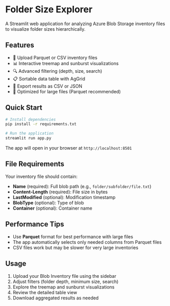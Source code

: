 # Folder Size Explorer

A Streamlit web application for analyzing Azure Blob Storage inventory files to visualize folder sizes hierarchically.

## Features

- 📁 Upload Parquet or CSV inventory files
- 📊 Interactive treemap and sunburst visualizations
- 🔍 Advanced filtering (depth, size, search)
- 📋 Sortable data table with AgGrid
- 💾 Export results as CSV or JSON
- 🚀 Optimized for large files (Parquet recommended)

## Quick Start

```bash
# Install dependencies
pip install -r requirements.txt

# Run the application
streamlit run app.py
```

The app will open in your browser at `http://localhost:8501`

## File Requirements

Your inventory file should contain:
- **Name** (required): Full blob path (e.g., `folder/subfolder/file.txt`)
- **Content-Length** (required): File size in bytes
- **LastModified** (optional): Modification timestamp
- **BlobType** (optional): Type of blob
- **Container** (optional): Container name

## Performance Tips

- Use **Parquet** format for best performance with large files
- The app automatically selects only needed columns from Parquet files
- CSV files work but may be slower for very large inventories

## Usage

1. Upload your Blob Inventory file using the sidebar
2. Adjust filters (folder depth, minimum size, search)
3. Explore the treemap and sunburst visualizations
4. Review the detailed table view
5. Download aggregated results as needed